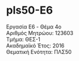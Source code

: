 # pls50-E6  
Εργασία E6 - Θέμα 4o  
Αριθμός Μητρώου: 123603  
Τμήμα: ΘΕΣ-1  
Ακαδημαϊκό Έτος: 2016  
Θεματική Ενότητα: ΠΛΣ50  
